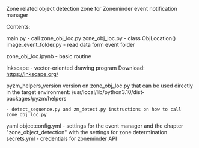 Zone related object detection zone for Zoneminder event notification manager

Contents:

main.py - call zone_obj_loc.py
zone_obj_loc.py - class ObjLocation()
image_event_folder.py - read data form event folder

zone_obj_loc.ipynb - basic routine

Inkscape - vector-oriented drawing program
    Download: https://inkscape.org/

pyzm_helpers_version
    version on zone_obj_loc.py that can be used directly in the target environment:
    /usr/local/lib/python3.10/dist-packages/pyzm/helpers

    - detect_sequence.py and zm_detect.py instructions on how to call zone_obj_loc.py

yaml
    objectconfig.yml - settings for the event manager and the chapter
                       "zone_object_detection" with the settings for zone determination
    secrets.yml - credentials for zoneminder API


